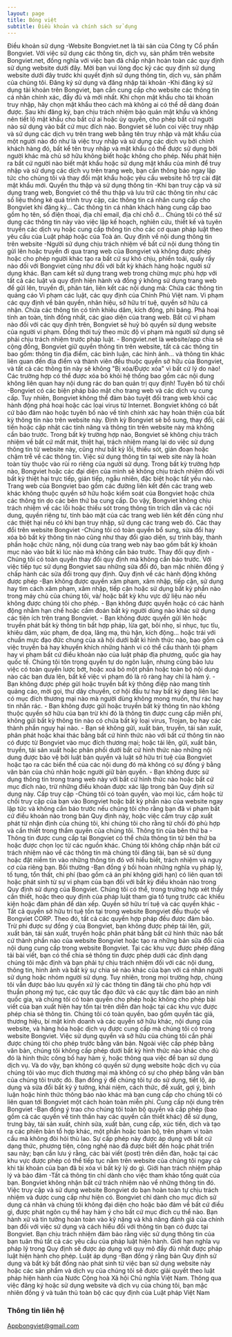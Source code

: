 ```yaml
---
layout: page
title: Bóng việt
subtitle: Điều khoản và chính sách sử dụng
---
```


Điều khoản sử dụng
-Website Bongviet.net là tài sản của Công ty Cổ phần Bongviet. Với việc sử dụng các thông tin, dịch vụ, sản phẩm trên website Bongviet.net, đồng nghĩa với việc bạn đã chấp nhận hoàn toàn các quy định sử dụng website dưới đây. Mời bạn vui lòng đọc kỹ các quy định sử dụng website dưới đây trước khi quyết định sử dụng thông tin, dịch vụ, sản phẩm của chúng tôi.
Đăng ký sử dụng và đăng nhập tài khoản
-Khi đăng ký sử dụng tài khoản trên Bongviet, bạn cần cung cấp cho website các thông tin cá nhân chính xác, đầy đủ và mới nhất. Khi chọn mật khẩu cho tài khoản truy nhập, hãy chọn mật khẩu theo cách mà không ai có thể dễ dàng đoán được. Sau khi đăng ký, bạn chịu trách nhiệm bảo quản mật khẩu và không nên tiết lộ mật khẩu cho bất cứ ai hoặc ủy quyền, cho phép bất cứ người nào sử dụng vào bất cứ mục đích nào. Bongviet sẽ luôn coi việc truy nhập và sử dụng các dịch vụ trên trang web bằng tên truy nhập và mật khẩu của một người nào đó như là việc truy nhập và sử dụng các dịch vụ bởi chính khách hàng đó, bất kể tên truy nhập và mật khẩu có thể được sử dụng bởi người khác mà chủ sở hữu không biết hoặc không cho phép. Nếu phát hiện ra bất cứ người nào biết mật khẩu hoặc sử dụng mật khẩu của mình để truy nhập và sử dụng các dịch vụ trên trang web, bạn cần thông báo ngay lập tức cho chúng tôi và thay đổi mật khẩu hoặc yêu cầu website hỗ trợ cài đặt mật khẩu mới.
Quyền thu thập và sử dụng thông tin
-Khi bạn truy cập và sử dụng trang web, Bongviet có thể thu thập và lưu trữ các thông tin như các số liệu thống kê quá trình truy cập, các thông tin cá nhân cung cấp cho Bongviet khi đăng ký… Các thông tin cá nhân khách hàng cung cấp bao gồm họ tên, số điện thoại, địa chỉ email, địa chỉ chỗ ở… Chúng tôi có thể sử dụng các thông tin này vào việc lập kế hoạch, nghiên cứu, thiết kế và tuyên truyền các dịch vụ hoặc cung cấp thông tin cho các cơ quan pháp luật theo yêu cầu của Luật pháp hoặc của Toà án.
Quy định về nội dung thông tin trên website
-Người sử dụng chịu trách nhiệm về bất cứ nội dung thông tin gửi lên hoặc truyền đi qua trang web của Bongviet và không được phép hoặc cho phép người khác tạo ra bất cứ sự khó chịu, phiền toái, quấy rầy nào đối với Bongviet cũng như đối với bất kỳ khách hàng hoặc người sử dụng khác. Bạn cam kết sử dụng trang web trong chừng mực phù hợp với tất cả các luật và quy định hiện hành và đồng ý không sử dụng trang web để gửi lên, truyền đi, phân tán, liên kết các nội dung mà: Chứa các thông tin quảng cáo Vi phạm các luật, các quy định của Chính Phủ Việt nam. Vi phạm các quy định về bản quyền, nhãn hiệu, sở hữu trí tuệ, quyền sở hữu cá nhận. Chứa các thông tin có tính khiêu dâm, kích động, phỉ báng. Phá hoại tính an toàn, tính đồng nhất, các giao diện của trang web. Bất cứ vi phạm nào đối với các quy định trên, Bongviet sẽ huỷ bỏ quyền sử dụng website của người vi phạm. Đồng thời tuỳ theo mức độ vi phạm mà người sử dụng sẽ phải chịu trách nhiệm trước pháp luật. - Bongviet.net là website/app chia sẻ cộng đồng, Bongviet giữ quyền thông tin trên website, tất cả các thông tin bao gồm: thông tin địa điểm, các bình luận, các hình ảnh... và thông tin khác liên quan đến địa điểm và thành viên đều thuộc quyền sở hữu của Bongviet, và tất cả các thông tin này sẽ không "Bị xóa/Được xóa" vì bất cứ lý do nào! Các trường hợp có thể được xóa bỏ khỏi hệ thống bao gồm các nội dung không liên quan hay nội dung rác do ban quản trị quy định!
Tuyên bố từ chối
-Bongviet có các biện pháp bảo mật cho trang web và các dịch vụ cung cấp. Tuy nhiên, Bongviet không thể đảm bảo tuyệt đối trang web khỏi các hành động phá hoại hoặc các loại virus từ Internet. Bongviet không có bất cứ bảo đảm nào hoặc tuyên bố nào về tính chính xác hay hoàn thiện của bất kỳ thông tin nào trên website này. Định kỳ Bongviet sẽ bổ sung, thay đổi, cải tiến hoặc cập nhật các tính năng và thông tin trên website này mà không cần báo trước. Trong bất kỳ trường hợp nào, Bongviet sẽ không chịu trách nhiệm về bất cứ mất mát, thiệt hại, trách nhiệm mang lại do việc sử dụng thông tin từ website này, cũng như bất kỳ lỗi, thiếu sót, gián đoạn hoặc chậm trễ về các thông tin. Việc sử dụng thông tin tại web site này là hoàn toàn tùy thuộc vào rủi ro riêng của người sử dụng. Trong bất kỳ trường hợp nào, Bongviet hoặc các đại diện của mình sẽ không chịu trách nhiệm đối với bất kỳ thiệt hại trực tiếp, gián tiếp, ngẫu nhiên, đặc biệt hoặc tất yếu nào. Trang web của Bongviet bao gồm các đường liên kết đến các trang web khác không thuộc quyền sở hữu hoặc kiểm soát của Bongviet hoặc chứa các thông tin do các bên thứ ba cung cấp. Do vậy, Bongviet không chịu trách nhiệm về các lỗi hoặc thiếu sót trong thông tin trích dẫn và các nội dung, quyền riêng tư, tính bảo mật của các trang web liên kết đến cũng như các thiệt hại nếu có khi bạn truy nhập, sử dụng các trang web đó.
Các thay đổi trên website Bongviet
-Chúng tôi có toàn quyền bổ sung, sửa đổi hay xóa bỏ bất kỳ thông tin nào cũng như thay đổi giao diện, sự trình bày, thành phần hoặc chức năng, nội dung của trang web này bao gồm bất kỳ khoản mục nào vào bất kì lúc nào mà không cần báo trước.
Thay đổi quy định
-Chúng tôi có toàn quyền thay đổi quy định mà không cần báo trước. Với việc tiếp tục sử dụng Bongviet sau những sửa đổi đó, bạn mặc nhiên đồng ý chấp hành các sửa đổi trong quy định.
Quy định về các hành động không được phép
-Bạn không được quyền xâm phạm, xâm nhập, tiếp cận, sử dụng hay tìm cách xâm phạm, xâm nhập, tiếp cận hoặc sử dụng bất kỳ phần nào trong máy chủ của chúng tôi, và/ hoặc bất kỳ khu vực dữ liệu nào nếu không được chúng tôi cho phép. - Bạn không được quyền hoặc có các hành động nhằm hạn chế hoặc cấm đoán bất kỳ người dùng nào khác sử dụng các tiện ích trên trang Bongviet. - Bạn không được quyền gửi lên hoặc truyền phát bất kỳ thông tin bất hợp pháp, lừa gạt, bôi nhọ, sỉ nhục, tục tĩu, khiêu dâm, xúc phạm, đe dọa, lăng mạ, thù hận, kích động… hoặc trái với chuẩn mực đạo đức chung của xã hội dưới bất kì hình thức nào, bao gồm cả việc truyền bá hay khuyến khích những hành vi có thể cấu thành tội phạm hay vi phạm bất cứ điều khoản nào của luật pháp địa phương, quốc gia hay quốc tế. Chúng tôi tôn trọng quyền tự do ngôn luận, nhưng cũng bảo lưu việc có toàn quyền lược bớt, hoặc xoá bỏ một phần hoặc toàn bộ nội dung nào các bạn đưa lên, bất kể việc vi phạm đó là rõ ràng hay chỉ là hàm ý. - Bạn không được phép gửi hoặc truyền bất kỳ thông điệp nào mang tính quảng cáo, mời gọi, thư dây chuyền, cơ hội đầu tư hay bất kỳ dạng liên lạc có mục đích thương mại nào mà người dùng không mong muốn, thư rác hay tin nhắn rác. - Bạn không được gửi hoặc truyền bất kỳ thông tin nào không thuộc quyền sở hữu của bạn trừ khi đó là thông tin được cung cấp miễn phí, không gửi bất kỳ thông tin nào có chứa bất kỳ loại virus, Trojan, bọ hay các thành phần nguy hại nào. - Bạn sẽ không gửi, xuất bản, truyền, tái sản xuất, phân phát hoặc khai thác bằng bất cứ hình thức nào với bất cứ thông tin nào có được từ Bongviet vào mục đích thương mại; hoặc tải lên, gửi, xuất bản, truyền, tái sản xuất hoặc phân phối dưới bất cứ hình thức nào những nội dung được bảo vệ bởi luật bản quyền và luật sở hữu trí tuệ của Bongviet hoặc tạo ra các biến thể của các nội dung đó mà không có sự đồng ý bằng văn bản của chủ nhân hoặc người giữ bản quyền. - Bạn không được sử dụng thông tin trong trang web này với bất cứ hình thức nào hoặc bất cứ mục đích nào, trừ những điều khoản được xác lập trong bản Quy định sử dụng này.
Cấp truy cập
-Chúng tôi có toàn quyền, vào mọi lúc, cấm hoặc từ chối truy cập của bạn vào Bongviet hoặc bất kỳ phần nào của website ngay lập tức và không cần báo trước nếu chúng tôi cho rằng bạn đã vi phạm bất cứ điều khoản nào trong bản Quy định này, hoặc việc cấm truy cập xuất phát từ nhận định của chúng tôi, khi chúng tôi cho rằng từ chối đó phù hợp và cần thiết trong thẩm quyền của chúng tôi.
Thông tin của bên thứ ba
-Thông tin được cung cấp tại Bongviet có thể chứa thông tin từ bên thứ ba hoặc được chọn lọc từ các nguồn khác. Chúng tôi không chấp nhận bất cứ trách nhiệm nào về các thông tin mà chúng tôi đăng tải, bạn sẽ sử dụng hoặc đặt niềm tin vào những thông tin đó với hiểu biết, trách nhiệm và nguy cơ của riêng bạn.
Bồi thường
-Bạn đồng ý bồi hoàn những nghĩa vụ pháp lý, tố tụng, tổn thất, chi phí (bao gồm cả án phí không giới hạn) có liên quan tới hoặc phát sinh từ sự vi phạm của bạn đối với bất kỳ điều khoản nào trong Quy định sử dụng của Bongviet. Chúng tôi có thể, trong trường hợp xét thấy cần thiết, hoặc theo quy định của pháp luật tham gia tố tụng trước các khiếu kiện hoặc đàm phán để dàn xếp.
Quyền sở hữu trí tuệ và các quyền khác
-Tất cả quyền sở hữu trí tuệ tồn tại trong website Bongviet đều thuộc về Bongviet CORP. Theo đó, tất cả các quyền hợp pháp đều được đảm bảo. Trừ phi được sự đồng ý của Bongviet, bạn không được phép tải lên, gửi, xuất bản, tái sản xuất, truyền hoặc phân phát bằng bất cứ hình thức nào bất cứ thành phần nào của website Bongviet hoặc tạo ra những bản sửa đổi của nội dung cung cấp trong website Bongviet. Tại các khu vực được phép đăng tải bài viết, bạn có thể chia sẻ thông tin được phép dưới các định dạng chúng tôi mặc định và bạn phải tự chịu trách nhiệm đối với các nội dung, thông tin, hình ảnh và bất kỳ sự chia sẻ nào khác của bạn với cá nhân người sử dụng hoặc nhóm người sử dụng. Tuy nhiên, trong mọi trường hợp, chúng tôi vẫn được bảo lưu quyền xử lý các thông tin đăng tải cho phù hợp với thuần phong mỹ tục, các quy tắc đạo đức và các quy tắc đảm bảo an ninh quốc gia, và chúng tôi có toàn quyền cho phép hoặc không cho phép bài viết của bạn xuất hiện hay tồn tại trên diễn đàn hoặc tại các khu vực được phép chia sẻ thông tin. Chúng tôi có toàn quyền, bao gồm quyền tác giả, thương hiệu, bí mật kinh doanh và các quyền sở hữu khác, nội dung của website, và hàng hóa hoặc dịch vụ được cung cấp mà chúng tôi có trong website Bongviet. Việc sử dụng quyền và sở hữu của chúng tôi cần phải được chúng tôi cho phép trước bằng văn bản. Ngoài việc cấp phép bằng văn bản, chúng tôi không cấp phép dưới bất kỳ hình thức nào khác cho dù đó là hình thức công bố hay hàm ý, hoặc thông qua việc để bạn sử dụng dịch vụ. Và do vậy, bạn không có quyền sử dụng website hoặc dịch vụ của chúng tôi vào mục đích thương mại mà không có sự cho phép bằng văn bản của chúng tôi trước đó. Bạn đồng ý để chúng tôi tự do sử dụng, tiết lộ, áp dụng và sửa đổi bất kỳ ý tưởng, khái niệm, cách thức, đề xuất, gợi ý, bình luận hoặc hình thức thông báo nào khác mà bạn cung cấp cho chúng tôi có liên quan tới Bongviet một cách hoàn toàn miễn phí.
Cung cấp nội dung trên Bongviet
-Bạn đồng ý trao cho chúng tôi toàn bộ quyền và cấp phép (bao gồm cả các quyền về tinh thần hay các quyền cần thiết khác) để sử dụng, trưng bày, tái sản xuất, chỉnh sửa, xuất bản, cung cấp, xúc tiến, dịch và tạo ra các phiên bản tổ hợp khác, một phần hoặc toàn bộ, trên phạm vi toàn cầu mà không đòi hỏi thù lao. Sự cấp phép này được áp dụng với bất cứ dạng thức, phương tiện, công nghệ nào đã được biết đến hoặc phát triển sau này; bạn cần lưu ý rằng, các bài viết (post) trên diễn đàn, hoặc tại các khu vực được phép có thể tiếp tục nằm trên website của chúng tôi ngay cả khi tài khoản của bạn đã bị xóa vì bất kỳ lý do gì.
Giới hạn trách nhiệm pháp lý và bảo đảm
-Tất cả thông tin chỉ dành cho việc tham khảo tổng quát của bạn. Bongviet không nhận bất cứ trách nhiệm nào về những thông tin đó. Việc truy cập và sử dụng website Bongviet do bạn hoàn toàn tự chịu trách nhiệm và được cung cấp như hiện có. Bongviet chỉ dành cho mục đích sử dụng cá nhân và chúng tôi không đại diện cho hoặc bảo đảm về bất cứ điều gì, được phát ngôn cụ thể hay hàm ý cho bất cứ mục đích cụ thể nào. Bạn hành xử và tin tưởng hoàn toàn vào kỹ năng và khả năng đánh giá của chính bạn đối với việc sử dụng và cách hiểu đối với thông tin bạn có được tại Bongviet. Bạn chịu trách nhiệm đảm bảo rằng việc sử dụng thông tin của bạn tuân thủ tất cả các yêu cầu của pháp luật hiện hành. Giới hạn nghĩa vụ pháp lý trong Quy định sẽ được áp dụng với quy mô đầy đủ nhất được pháp luật hiện hành cho phép.
Luật áp dụng
-Bạn đồng ý rằng bản Quy định sử dụng và bất kỳ bất đồng nào phát sinh từ việc bạn sử dụng website này hoặc các sản phẩm và dịch vụ của chúng tôi sẽ được giải quyết theo luật pháp hiện hành của Nước Cộng hoà Xã hội Chủ nghĩa Việt Nam. Thông qua việc đăng ký hoặc sử dụng website và dịch vụ của chúng tôi, bạn mặc nhiên đồng ý và tuân thủ toàn bộ các quy định của Luật pháp Việt Nam



### Thông tin liên hệ

Appbongviet@gmail.com

